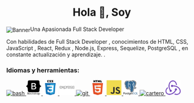 


<h1 align="center">Hola 👋, Soy </h1>
<img src="https://res.cloudinary.com/dowhfu3fj/image/upload/v1670209636/recipes/Silvia_mwkk7c.png" alt="Banner"
<h3 align="center">Una Apasionada Full Stack Developer</h3>
<p> Con habilidades de Full Stack Developer , conocimientos de HTML, CSS, JavaScript , React, Redux , Node.js, Express, Sequelize, PostgreSQL , en constante actualización y aprendizaje. .</p>
<!-- <p>Realice una app de forma individual llamada Dogs en la que puedes filtrar , ordenar , buscar por nombre o crear una nueva raza tambien cuenta con paginado, despues de esto realice de forma gurpual una llamada food Express en la cual puedes hacer pagos con Mercado Pago o Paypal, tambien tiene inicio de sesion con auth0 , de forma responsive, y al hacer un pago utilizamos nodemailer para la notificacion por correo , entre otras cosas </p> -->

<h3 align="left">Idiomas y herramientas:</h3>
<p align="left"> <a href="https://www.gnu.org/software/bash/" target="_blank" rel="noreferrer"> <img src="https://www.vectorlogo.zone/logos/gnu_bash/gnu_bash-icon.svg" alt="bash" width="40" height="40"/> </a> <a href="https://getbootstrap.com" target= "_blank" rel="noreferrer"> <img src="https://raw.githubusercontent.com/devicons/devicon/master/icons/bootstrap/bootstrap-plain-wordmark.svg" alt="bootstrap" width=" 40" height="40"/> </a> <a href="https://www.w3schools.com/css/" target="_blank" rel="noreferrer"> <img src="https://raw.githubusercontent.com/devicons/devicon/master/icons/css3/css3-original-wordmark.svg" alt="css3" width="40" height="40"/> </a> <a href ="https://expressjs.com" target="_blank" rel="noreferrer"> <img src="https://raw.githubusercontent.com/devicons/devicon/master/icons/express/express-original-wordmark.svg" alt="express" width="40" height="40"/> </a> <a href="https://git-scm.com/" target="_blank" rel="noreferrer "> <img src="https://www.vectorlogo.zone/logos/git-scm/git-scm-icon.svg" alt="git" width="40" height="40"/> </ un> <a href="https://www.w3.org/html/"target="_blank" rel="noreferrer"> <img src="https://raw.githubusercontent.com/devicons/devicon/master/icons/html5/html5-original-wordmark.svg" alt="html5" width="40" height="40"/> </a> <a href="https://developer.mozilla.org/en-US /docs/Web/JavaScript" target="_blank" rel="noreferrer"> <img src="https://raw.githubusercontent.com/devicons/devicon/master/icons/javascript/javascript-original.svg" alt ="javascript" width="40" height="40"/> </a> 
   <a href="https://www.postgresql.org" target="_blank" rel="noreferrer">
  <img src="https://raw.githubusercontent.com/devicons/devicon/master/icons/postgresql/postgresql-original-wordmark.svg" alt="postgresql" width="40" height="40"/> </a> <a href="https://postman.com" target="_blank" rel="noreferrer"> <img src ="https://www.vectorlogo.zone/logos/getpostman/getpostman-icon.svg" alt="cartero" width="40" height="40"/> </a> <a href="https://redux.js.org" target="_blank" rel ="noreferrer"> <img src="https://raw.githubusercontent.com/devicons/devicon/master/icons/redux/redux-original.svg" alt="redux" width="40" height="40 "/> </a> 
<!-- <p><img align="left" src="https://github-readme-stats.vercel.app/api/top-langs?username=Silviaksm&show_icons=true&locale=en&layout=compact" alt="Silviaksm" /> </p>

<p> <img align="center" src="https://github-readme-stats.vercel.app/api?username=Silviaksm&show_icons=true&locale=en" alt="Silviaksm" /> </p> -->




